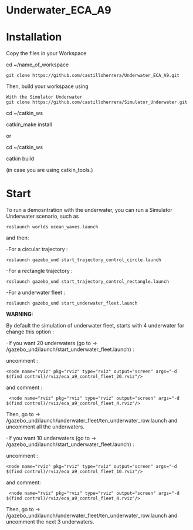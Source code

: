 # Underwater_ECA_A9
# Installation 

Copy the files in your Workspace 

cd ~/name_of_workspace

    git clone https://github.com/castilloherrera/Underwater_ECA_A9.git

Then, build your workspace using 

    With the Simulator Underwater 
    git clone https://github.com/castilloherrera/Simulator_Underwater.git
     
cd ~/catkin_ws

catkin_make install

or

cd ~/catkin_ws

catkin build

(in case you are using catkin_tools.)


# Start

To run a demosntration with the underwater, you can run a Simulator Underwater scenario, such as

    roslaunch worlds ocean_waves.launch

and then: 

 -For a circular trajectory :
 
    roslaunch gazebo_und start_trajectory_control_circle.launch
    
 -For a rectangle trajectory :

    roslaunch gazebo_und start_trajectory_control_rectangle.launch
    
 -For a underwater fleet :

    roslaunch gazebo_und start_underwater_fleet.launch
  
  **WARNING:** 
  
 By default the simulation of underwater fleet, starts with 4 underwater for change this option :
  
   -If you want 20 underwaters (go to -> /gazebo_und/launch/start_underwater_fleet.launch) :
   
   uncomment :
   
    <node name="rviz" pkg="rviz" type="rviz" output="screen" args="-d $(find control)/rviz/eca_a9_control_fleet_20.rviz"/>
     
   and comment :
   
     <node name="rviz" pkg="rviz" type="rviz" output="screen" args="-d $(find control)/rviz/eca_a9_control_fleet_4.rviz"/>
    
   Then, go to -> /gazebo_und/launch/underwater_fleet/ten_underwater_row.launch and uncomment all the underwaters.
    
     
   -If you want 10 underwaters (go to -> /gazebo_und/launch/start_underwater_fleet.launch) :
   
   uncomment :
   
    <node name="rviz" pkg="rviz" type="rviz" output="screen" args="-d $(find control)/rviz/eca_a9_control_fleet_10.rviz"/>
 
   and comment:
     
     <node name="rviz" pkg="rviz" type="rviz" output="screen" args="-d $(find control)/rviz/eca_a9_control_fleet_4.rviz"/>
     
   Then, go to -> /gazebo_und/launch/underwater_fleet/ten_underwater_row.launch and uncomment the next 3 underwaters.
  
